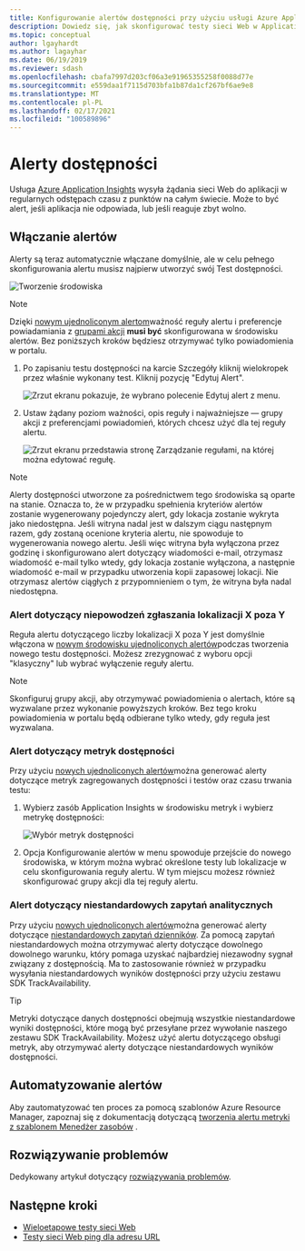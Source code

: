 ```yaml
---
title: Konfigurowanie alertów dostępności przy użyciu usługi Azure Application Insights | Microsoft Docs
description: Dowiedz się, jak skonfigurować testy sieci Web w Application Insights. Otrzymywanie alertów, kiedy witryna sieci Web staje się niedostępna lub wolno odpowiada.
ms.topic: conceptual
author: lgayhardt
ms.author: lagayhar
ms.date: 06/19/2019
ms.reviewer: sdash
ms.openlocfilehash: cbafa7997d203cf06a3e91965355258f0088d77e
ms.sourcegitcommit: e559daa1f7115d703bfa1b87da1cf267bf6ae9e8
ms.translationtype: MT
ms.contentlocale: pl-PL
ms.lasthandoff: 02/17/2021
ms.locfileid: "100589896"
---
```

# <a name="availability-alerts"></a>Alerty dostępności

Usługa [Azure Application Insights](./app-insights-overview.md) wysyła żądania sieci Web do aplikacji w regularnych odstępach czasu z punktów na całym świecie. Może to być alert, jeśli aplikacja nie odpowiada, lub jeśli reaguje zbyt wolno.

## <a name="enable-alerts"></a>Włączanie alertów

Alerty są teraz automatycznie włączane domyślnie, ale w celu pełnego skonfigurowania alertu musisz najpierw utworzyć swój Test dostępności.

![Tworzenie środowiska](./media/availability-alerts/create-test.png)

> [!NOTE]
>  Dzięki [nowym ujednoliconym alertom](../alerts/alerts-overview.md)ważność reguły alertu i preferencje powiadamiania z [grupami akcji](../alerts/action-groups.md) **musi być** skonfigurowana w środowisku alertów. Bez poniższych kroków będziesz otrzymywać tylko powiadomienia w portalu.

1. Po zapisaniu testu dostępności na karcie Szczegóły kliknij wielokropek przez właśnie wykonany test. Kliknij pozycję "Edytuj Alert".

   ![Zrzut ekranu pokazuje, że wybrano polecenie Edytuj alert z menu.](./media/availability-alerts/edit-alert.png)

2. Ustaw żądany poziom ważności, opis reguły i najważniejsze — grupy akcji z preferencjami powiadomień, których chcesz użyć dla tej reguły alertu.

   ![Zrzut ekranu przedstawia stronę Zarządzanie regułami, na której można edytować regułę.](./media/availability-alerts/set-action-group.png)

> [!NOTE]
> Alerty dostępności utworzone za pośrednictwem tego środowiska są oparte na stanie. Oznacza to, że w przypadku spełnienia kryteriów alertów zostanie wygenerowany pojedynczy alert, gdy lokacja zostanie wykryta jako niedostępna. Jeśli witryna nadal jest w dalszym ciągu następnym razem, gdy zostaną ocenione kryteria alertu, nie spowoduje to wygenerowania nowego alertu. Jeśli więc witryna była wyłączona przez godzinę i skonfigurowano alert dotyczący wiadomości e-mail, otrzymasz wiadomość e-mail tylko wtedy, gdy lokacja zostanie wyłączona, a następnie wiadomość e-mail w przypadku utworzenia kopii zapasowej lokacji. Nie otrzymasz alertów ciągłych z przypomnieniem o tym, że witryna była nadal niedostępna.

### <a name="alert-on-x-out-of-y-locations-reporting-failures"></a>Alert dotyczący niepowodzeń zgłaszania lokalizacji X poza Y

Reguła alertu dotyczącego liczby lokalizacji X poza Y jest domyślnie włączona w [nowym środowisku ujednoliconych alertów](../alerts/alerts-overview.md)podczas tworzenia nowego testu dostępności. Możesz zrezygnować z wyboru opcji "klasyczny" lub wybrać wyłączenie reguły alertu.

> [!NOTE]
> Skonfiguruj grupy akcji, aby otrzymywać powiadomienia o alertach, które są wyzwalane przez wykonanie powyższych kroków. Bez tego kroku powiadomienia w portalu będą odbierane tylko wtedy, gdy reguła jest wyzwalana.
>

### <a name="alert-on-availability-metrics"></a>Alert dotyczący metryk dostępności

Przy użyciu [nowych ujednoliconych alertów](../alerts/alerts-overview.md)można generować alerty dotyczące metryk zagregowanych dostępności i testów oraz czasu trwania testu:

1. Wybierz zasób Application Insights w środowisku metryk i wybierz metrykę dostępności:

    ![Wybór metryk dostępności](./media/availability-alerts/select-metric.png)

2. Opcja Konfigurowanie alertów w menu spowoduje przejście do nowego środowiska, w którym można wybrać określone testy lub lokalizacje w celu skonfigurowania reguły alertu. W tym miejscu możesz również skonfigurować grupy akcji dla tej reguły alertu.

### <a name="alert-on-custom-analytics-queries"></a>Alert dotyczący niestandardowych zapytań analitycznych

Przy użyciu [nowych ujednoliconych alertów](../alerts/alerts-overview.md)można generować alerty dotyczące [niestandardowych zapytań dzienników](../alerts/alerts-unified-log.md). Za pomocą zapytań niestandardowych można otrzymywać alerty dotyczące dowolnego dowolnego warunku, który pomaga uzyskać najbardziej niezawodny sygnał związany z dostępnością. Ma to zastosowanie również w przypadku wysyłania niestandardowych wyników dostępności przy użyciu zestawu SDK TrackAvailability.

> [!Tip]
> Metryki dotyczące danych dostępności obejmują wszystkie niestandardowe wyniki dostępności, które mogą być przesyłane przez wywołanie naszego zestawu SDK TrackAvailability. Możesz użyć alertu dotyczącego obsługi metryk, aby otrzymywać alerty dotyczące niestandardowych wyników dostępności.
>

## <a name="automate-alerts"></a>Automatyzowanie alertów

Aby zautomatyzować ten proces za pomocą szablonów Azure Resource Manager, zapoznaj się z dokumentacją dotyczącą [tworzenia alertu metryki z szablonem Menedżer zasobów](../alerts/alerts-metric-create-templates.md#template-for-an-availability-test-along-with-a-metric-alert) .

## <a name="troubleshooting"></a>Rozwiązywanie problemów

Dedykowany artykuł dotyczący [rozwiązywania problemów](troubleshoot-availability.md).

## <a name="next-steps"></a>Następne kroki

* [Wieloetapowe testy sieci Web](availability-multistep.md)
* [Testy sieci Web ping dla adresu URL](monitor-web-app-availability.md)

